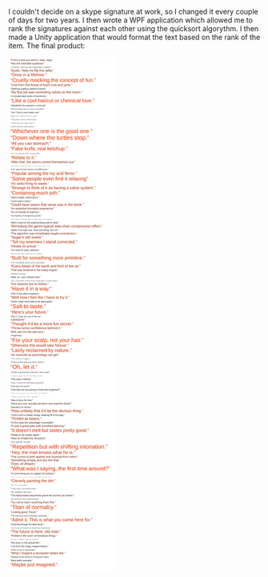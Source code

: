 I couldn't decide on a skype signature at work, so I changed it every couple of days for two years.
I then wrote a WPF application which allowed me to rank the signatures against each other using the quicksort algorythm.
I then made a Unity application that would format the text based on the rank of the item.
The final product:

![alt text](https://github.com/GregBahm/PhraseRanker/blob/master/OutputPng.png)
